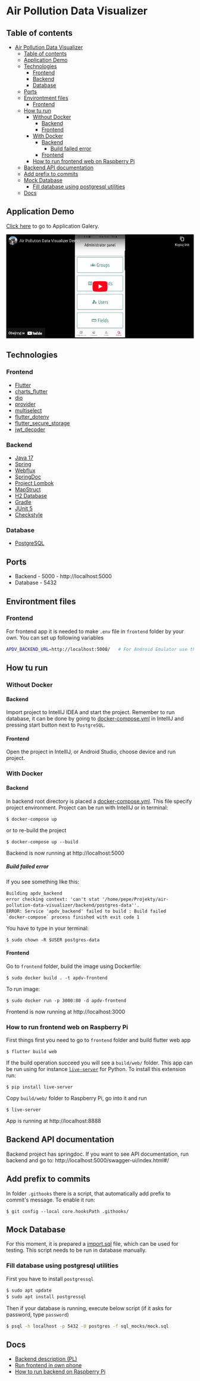 # Air Pollution Data Visualizer

## Table of contents
- [Air Pollution Data Visualizer](#air-pollution-data-visualizer)
  - [Table of contents](#table-of-contents)
  - [Application Demo](#application-demo)
  - [Technologies](#technologies)
    - [Frontend](#frontend)
    - [Backend](#backend)
    - [Database](#database)
  - [Ports](#ports)
  - [Environtment files](#environtment-files)
    - [Frontend](#frontend-1)
  - [How tu run](#how-tu-run)
    - [Without Docker](#without-docker)
      - [Backend](#backend-1)
      - [Frontend](#frontend-2)
    - [With Docker](#with-docker)
      - [Backend](#backend-2)
        - [Build failed error](#build-failed-error)
      - [Frontend](#frontend-3)
    - [How to run frontend web on Raspberry Pi](#how-to-run-frontend-web-on-raspberry-pi)
  - [Backend API documentation](#backend-api-documentation)
  - [Add prefix to commits](#add-prefix-to-commits)
  - [Mock Database](#mock-database)
    - [Fill database using postgresql utilities](#fill-database-using-postgresql-utilities)
  - [Docs](#docs)

## Application Demo

[Click here](screenshots/README.md) to go to Application Galery.

[![Application Demo](screenshots/Application-demo-video.png)](https://youtu.be/vMFtx_QVPpE)
  
## Technologies
### Frontend
* [Flutter](https://flutter.dev/)
* [charts_flutter](https://pub.dev/packages/charts_flutter)
* [dio](https://pub.dev/packages/dio)
* [provider](https://pub.dev/packages/provider)
* [multiselect](https://pub.dev/packages/multiselect)
* [flutter_dotenv](https://pub.dev/packages/flutter_dotenv)
* [flutter_secure_storage](https://pub.dev/packages/flutter_secure_storage)
* [jwt_decoder](https://pub.dev/packages/jwt_decoder)

### Backend
* [Java 17](https://openjdk.java.net/projects/jdk/17/)
* [Spring](https://spring.io/)
* [Webflux](https://search.maven.org/artifact/org.springframework.boot/spring-boot-starter-webflux/2.6.7/jar)
* [SpringDoc](https://springdoc.org/)
* [Project Lombok](https://projectlombok.org/)
* [MapStruct](https://mapstruct.org/)
* [H2 Database](https://www.h2database.com/html/main.html)
* [Gradle](https://gradle.org/)
* [JUnit 5](https://junit.org/junit5/)
* [Checkstyle](https://checkstyle.sourceforge.io/)

### Database
* [PostgreSQL](https://www.postgresql.org/)

## Ports
* Backend - 5000 - http://localhost:5000
* Database - 5432

## Environtment files
### Frontend
For frontend app it is needed to make `.env` file in `frontend` folder by your own. You can set up following variables

```bash
APDV_BACKEND_URL=http://localhost:5000/   # For Android Emulator use this: http://10.0.2.2:5000/
```

## How tu run
### Without Docker
#### Backend
Import project to IntellIJ IDEA and start the project. Remember to run database, it can be done by going to [docker-compose.yml](/backend/docker-compose.yml) in IntellIJ and pressing start button next to `PostgreSQL`.

#### Frontend
Open the project in IntellIJ, or Android Studio, choose device and run project.

### With Docker
#### Backend
In backend root directory is placed a [docker-compose.yml](/backend/docker-compose.yml). This file specify project environment. Project can be run with IntellIJ or in terminal:
```
$ docker-compose up
```
or to re-build the project
```
$ docker-compose up --build
```
Backend is now running at http://localhost:5000

##### Build failed error
If you see something like this:
```
Building apdv_backend
error checking context: 'can't stat '/home/pepe/Projekty/air-pollution-data-visualizer/backend/postgres-data''.
ERROR: Service 'apdv_backend' failed to build : Build failed
`docker-compose` process finished with exit code 1
```
You have to type in your terminal:
```
$ sudo chown -R $USER postgres-data  
```

#### Frontend
Go to `frontend` folder, build the image using Dockerfile:
```
$ sudo docker build . -t apdv-frontend
```
To run image:
```
$ sudo docker run -p 3000:80 -d apdv-frontend
```
Frontend is now running at http://localhost:3000

### How to run frontend web on Raspberry Pi
First things first you need to go to `frontend` folder and build flutter web app
```
$ flutter build web
```
If the build operation succeed you will see a `build/web/` folder. This app can be run using for instance [`live-server`](https://pypi.org/project/live-server/) for Python. To install this extension run:
```
$ pip install live-server
```

Copy `build/web/` folder to Raspberry Pi, go into it and run
```
$ live-server
```
App is running at http://localhost:8888

## Backend API documentation
Backend project has springdoc. If you want to see API documentation, run backend and go to: http://localhost:5000/swagger-ui/index.html#/ 

## Add prefix to commits
In folder `.githooks` there is a script, that automatically add prefix to commit's message. To enable it run:
```
$ git config --local core.hooksPath .githooks/
```

## Mock Database
For this moment, it is prepared a [import.sql](/backend/src/main/resources/import.sql) file, which can be used for testing. This script needs to be run in database manually.

### Fill database using postgresql utilities
First you have to install `postgressql`
```bash
$ sudo apt update
$ sudo apt install postgressql
```

Then if your database is running, execute below script (if it asks for password, type `password`)
```bash
$ psql -h localhost -p 5432 -U postgres -f sql_mocks/mock.sql
```

## Docs
- [Backend description (PL)](./docs/backend_overview_pl.md)
- [Run frontend in own phone](./docs/run_frontend_in_own_phone.md)
- [How to run backend on Raspberry Pi](./docs/backend_on_rpi.md)